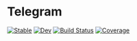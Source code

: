 # Telegram

[![Stable](https://img.shields.io/badge/docs-stable-blue.svg)](https://Arkoniak.github.io/Telegram.jl/stable)
[![Dev](https://img.shields.io/badge/docs-dev-blue.svg)](https://Arkoniak.github.io/Telegram.jl/dev)
[![Build Status](https://travis-ci.com/Arkoniak/Telegram.jl.svg?branch=master)](https://travis-ci.com/Arkoniak/Telegram.jl)
[![Coverage](https://codecov.io/gh/Arkoniak/Telegram.jl/branch/master/graph/badge.svg)](https://codecov.io/gh/Arkoniak/Telegram.jl)
